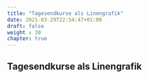 ```yaml
---
title: "Tagesendkurse als Linengrafik"
date: 2021-03-29T22:54:47+01:00
draft: false
weight : 30
chapter: true
---
```

## Tagesendkurse als Linengrafik